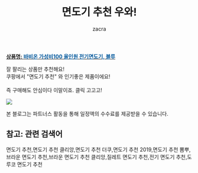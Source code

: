 ﻿---
layout: post
title:  "면도기 추천 우와!"
author: zacra
categories: [ 아이템 ]
tags: [면도기 추천,면도기 추천 클리앙,면도기 추천 더쿠,면도기 추천 2019,면도기 추천 뽐뿌,브라운 면도기 추천,브라운 면도기 추천 클리앙,질레트 면도기 추천,전기 면도기 추천,도루코 면도기 추천]
image: https://static.coupangcdn.com/image/product/image/vendoritem/2019/01/30/3543416619/5f980a78-9500-4e38-ab9d-0987d22dda36.jpg 
description: "쿠팡에서 면도기 추천 관련 상품으로 가장 잘팔리는 제품 중 하나라는 사실!!."
rating: 4.5
---

<a href="https://link.coupang.com/re/AFFSDP?lptag=AF8407795&pageKey=66580033&itemId=223750467&vendorItemId=3543416619&traceid=V0-153-8036fa7897016383"><b>상품명: <font color='#01579B'>바비온 가성비100 올인원 전기면도기, 블루</font></b></a>

잘 팔리는 상품만 추천해요!<br/>
쿠팡에서 "면도기 추천" 와 인기좋은 제품이에요!<br/><br/>
즉 구매해도 안심이다 이말이죠. 클릭 고고고! <br/>



<a href="https://link.coupang.com/re/AFFSDP?lptag=AF8407795&pageKey=66580033&itemId=223750467&vendorItemId=3543416619&traceid=V0-153-8036fa7897016383"><img src="https://thumbnail6.coupangcdn.com/thumbnails/remote/q89/image/retail/images/1840982804740064-f7ec6bac-44c0-4ada-afa7-f681c34b1755.jpg"></a> 

본 블로그는 파트너스 활동을 통해 일정액의 수수료를 제공받을 수 있습니다.

## 참고: 관련 검색어    
면도기 추천,면도기 추천 클리앙,면도기 추천 더쿠,면도기 추천 2019,면도기 추천 뽐뿌,브라운 면도기 추천,브라운 면도기 추천 클리앙,질레트 면도기 추천,전기 면도기 추천,도루코 면도기 추천